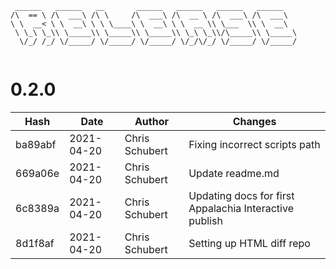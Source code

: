 ```
 ______   ______   __       ______   ______   ______   ______    
/\  == \ /\  ___\ /\ \     /\  ___\ /\  __ \ /\  ___\ /\  ___\   
\ \  __< \ \  __\ \ \ \____\ \  __\ \ \  __ \\ \___  \\ \  __\   
 \ \_\ \_\\ \_____\\ \_____\\ \_____\\ \_\ \_\\/\_____\\ \_____\ 
  \/_/ /_/ \/_____/ \/_____/ \/_____/ \/_/\/_/ \/_____/ \/_____/ 
                                                                 
```


# 0.2.0
| Hash | Date | Author | Changes |
|------|------|--------|---------|
| ba89abf | 2021-04-20 | Chris Schubert | Fixing incorrect scripts path |
| 669a06e | 2021-04-20 | Chris Schubert | Update readme.md |
| 6c8389a | 2021-04-20 | Chris Schubert | Updating docs for first Appalachia Interactive publish |
| 8d1f8af | 2021-04-20 | Chris Schubert | Setting up HTML diff repo |

